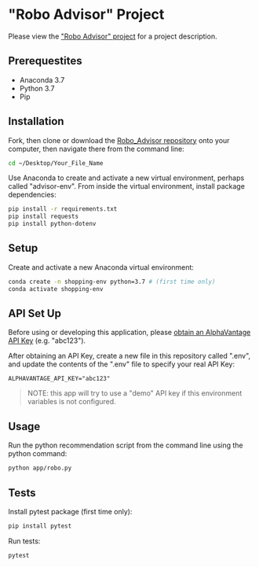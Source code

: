 # "Robo Advisor" Project

Please view the ["Robo Advisor" project](https://github.com/prof-rossetti/intro-to-python/tree/master/projects/robo-advisor) for a project description.


## Prerequestites 

+ Anaconda 3.7
+ Python 3.7
+ Pip 



## Installation

Fork, then clone or download the [Robo_Advisor repository](https://github.com/hreinstein/Robo_Advisor) onto your computer, then navigate there from the command line: 


```sh
cd ~/Desktop/Your_File_Name
```

Use Anaconda to create and activate a new virtual environment, perhaps called "advisor-env". From inside the virtual environment, install package dependencies:

```sh
pip install -r requirements.txt
pip install requests 
pip install python-dotenv
```

## Setup

Create and activate a new Anaconda virtual environment:

```sh
conda create -n shopping-env python=3.7 # (first time only)
conda activate shopping-env
```

## API Set Up          

Before using or developing this application, please [obtain an AlphaVantage API Key](https://www.alphavantage.co/support/#api-key) (e.g. "abc123").

After obtaining an API Key, create a new file in this repository called ".env", and update the contents of the ".env" file to specify your real API Key:

    ALPHAVANTAGE_API_KEY="abc123"

> NOTE: this app will try to use a "demo" API key if this environment variables is not configured.


## Usage
Run the python recommendation script from the command line using the python command: 

```sh
python app/robo.py
```

## Tests

Install pytest package (first time only):

```sh
pip install pytest
```

Run tests:

```sh
pytest 
```
